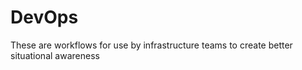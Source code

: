 # DevOps
These are workflows for use by infrastructure teams to create better situational awareness
